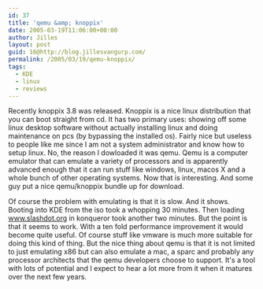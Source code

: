 ```yaml
---
id: 37
title: 'qemu &amp; knoppix'
date: 2005-03-19T11:06:00+00:00
author: Jilles
layout: post
guid: 16@http://blog.jillesvangurp.com/
permalink: /2005/03/19/qemu-knoppix/
tags:
  - KDE
  - linux
  - reviews
---
```

 Recently knoppix 3.8 was released. Knoppix is a nice linux distribution that you can boot straight from cd. It has two primary uses: showing off some linux desktop software without actually installing linux and doing maintenance on pcs (by bypassing the installed os). Fairly nice but useless to people like me since I am not a system administrator and know how to setup linux. No, the reason I dowloaded it was qemu. Qemu is a computer emulator that can emulate a variety of processors and is apparently advanced enough that it can run stuff like windows, linux, macos X and a whole bunch of other operating systems. Now that is interesting. And some guy put a nice qemu/knoppix bundle up for download.

Of course the problem with emulating is that it is slow. And it shows. Booting into KDE from the iso took a whopping 30 minutes. Then loading www.slashdot.org in konqueror took another two minutes. But the point is that it seems to work. With a ten fold performance improvement it would become quite useful. Of course stuff like vmware is much more suitable for doing this kind of thing. But the nice thing about qemu is that it is not limited to just emulating x86 but can also emulate a mac, a sparc and probably any processor architects that the qemu developers choose to support. It's a tool with lots of potential and I expect to hear a lot more from it when it matures over the next few years. 